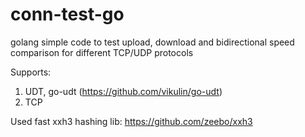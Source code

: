 # conn-test-go
golang simple code to test upload, download and bidirectional speed comparison for different TCP/UDP protocols

Supports:

1. UDT, go-udt (https://github.com/vikulin/go-udt)
2. TCP

Used fast xxh3 hashing lib: https://github.com/zeebo/xxh3
